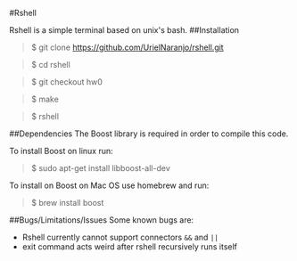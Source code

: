 #Rshell

Rshell is a simple terminal based on unix's bash.
##Installation

>$ git clone https://github.com/UrielNaranjo/rshell.git

>$ cd rshell

>$ git checkout hw0

>$ make

>$ rshell

##Dependencies
The Boost library is required in order to compile this code. 

To install Boost on linux run: 
>$ sudo apt-get install libboost-all-dev

To install on Boost on Mac OS use homebrew and run:
>$ brew install boost

##Bugs/Limitations/Issues
Some known bugs are: 
* Rshell currently cannot support connectors `&&` and `||`
* exit command acts weird after rshell recursively runs itself


